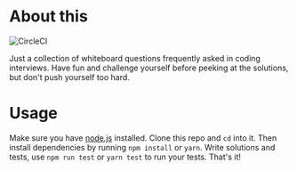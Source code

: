 # About this

![CircleCI](https://img.shields.io/circleci/project/github/devMYC/whiteboard-quiz.svg?style=flat-square)

Just a collection of whiteboard questions frequently asked in coding interviews. Have fun and challenge yourself before peeking at the solutions, but don't push yourself too hard.

# Usage

Make sure you have [node.js](https://nodejs.org/en/) installed. Clone this repo and `cd` into it. Then install dependencies by running `npm install` or `yarn`. Write solutions and tests, use `npm run test` or `yarn test` to run your tests. That's it!
